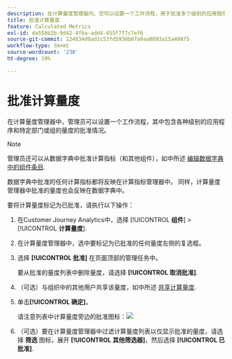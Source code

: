 ```yaml
---
description: 在计算量度管理器内，您可以设置一个工作流程，用于批准多个级别的应用程序和特定部门或群组的量度。
title: 批准计算量度
feature: Calculated Metrics
exl-id: da55bb2b-9d42-4fba-add4-655f7f7c7ef6
source-git-commit: 124834d0ad1c53fd5930b07a9aa0893a15a49875
workflow-type: tm+mt
source-wordcount: '238'
ht-degree: 19%

---
```


# 批准计算量度

在计算量度管理器中，管理员可以设置一个工作流程，其中包含各种级别的应用程序和特定部门或组的量度的批准情况。

>[!NOTE]
>
>管理员还可以从数据字典中批准计算指标（和其他组件），如中所述 [编辑数据字典中的组件条目](/help/components/data-dictionary/edit-entries-data-dictionary.md).
>
>数据字典中批准的任何计算指标都将反映在计算指标管理器中。 同样，计算量度管理器中批准的量度也会反映在数据字典中。

要将计算量度标记为已批准，请执行以下操作：

1. 在Customer Journey Analytics中，选择 [!UICONTROL **组件**] > [!UICONTROL **计算量度**].

1. 在计算量度管理器中，选中要标记为已批准的任何量度左侧的复选框。

1. 选择 **[!UICONTROL 批准]** 在页面顶部的管理任务中。

   要从批准的量度列表中删除量度，请选择 **[!UICONTROL 取消批准]**.

1. （可选）与组织中的其他用户共享该量度，如中所述 [共享计算量度](/help/components/calc-metrics/cm-workflow/cm-sharing.md).

1. 单击&#x200B;**[!UICONTROL 确定]**。

   请注意列表中计算量度旁边的批准图标：![](https://spectrum.adobe.com/static/icons/workflow_18/Smock_CheckmarkCircle_18_N.svg)

1. （可选）要在计算量度管理器中过滤计算量度列表以仅显示批准的量度，请选择 **筛选** 图标，展开 **[!UICONTROL 其他筛选器]**，然后选择 **[!UICONTROL 已批准]**.

